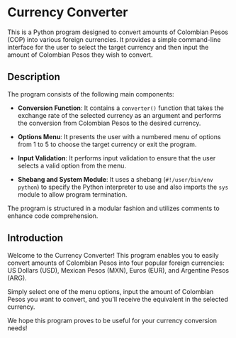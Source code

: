 # Currency Converter

This is a Python program designed to convert amounts of Colombian Pesos (COP) into various foreign currencies. It provides a simple command-line interface for the user to select the target currency and then input the amount of Colombian Pesos they wish to convert.

## Description

The program consists of the following main components:

- **Conversion Function**: It contains a `converter()` function that takes the exchange rate of the selected currency as an argument and performs the conversion from Colombian Pesos to the desired currency.

- **Options Menu**: It presents the user with a numbered menu of options from 1 to 5 to choose the target currency or exit the program.

- **Input Validation**: It performs input validation to ensure that the user selects a valid option from the menu.

- **Shebang and System Module**: It uses a shebang (`#!/user/bin/env python`) to specify the Python interpreter to use and also imports the `sys` module to allow program termination.

The program is structured in a modular fashion and utilizes comments to enhance code comprehension.

## Introduction

Welcome to the Currency Converter! This program enables you to easily convert amounts of Colombian Pesos into four popular foreign currencies: US Dollars (USD), Mexican Pesos (MXN), Euros (EUR), and Argentine Pesos (ARG).

Simply select one of the menu options, input the amount of Colombian Pesos you want to convert, and you'll receive the equivalent in the selected currency.

We hope this program proves to be useful for your currency conversion needs!


